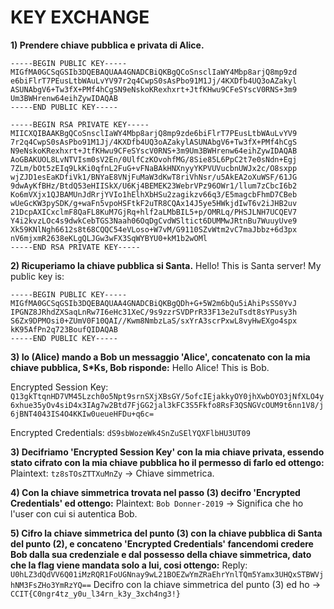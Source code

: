 # KEY EXCHANGE

**1) Prendere chiave pubblica e privata di Alice.**
```
-----BEGIN PUBLIC KEY-----
MIGfMA0GCSqGSIb3DQEBAQUAA4GNADCBiQKBgQCoSnsclIaWY4Mbp8arjQ8mp9zd
e6biFlrT7PEusLtbWAuLvYV97r2q4CwpS0sAsPbo91M1Jj/4KXDfb4UQ3oAZakyl
ASUNAbgV6+Tw3fX+PMf4hCgSN9eNskoKRexhxrt+JtfKHwu9CFeSYscV0RNS+3m9
Um3BWHrenw64eihZywIDAQAB
-----END PUBLIC KEY-----

-----BEGIN RSA PRIVATE KEY-----
MIICXQIBAAKBgQCoSnsclIaWY4Mbp8arjQ8mp9zde6biFlrT7PEusLtbWAuLvYV9
7r2q4CwpS0sAsPbo91M1Jj/4KXDfb4UQ3oAZakylASUNAbgV6+Tw3fX+PMf4hCgS
N9eNskoKRexhxrt+JtfKHwu9CFeSYscV0RNS+3m9Um3BWHrenw64eihZywIDAQAB
AoGBAKUOL8LvNTVIsm0sV2En/0UlfCzKOvohfMG/8Sie85L6PpC2t7e0sNdn+Egj
7ZLm/bOt5zEIq9LkKi0qfnL2FuG+vFNaBAkHNXnyyYKPVUVucbnUWJx2c/O8sxpp
wjZJD1esEaKDfiVk1/BNYaE8VNjFuMaW3dKwT8riVhNsr/u5AkEA2oXuWSF/61JG
9dwAyKfBHz/BtdQ53eHIISkX/U6Kj4BEMEK23WebrVPz96OWr1/llum7zCbcI6b2
Ko6mVXjx1QJBAMUnJdRrjYVIo1hElhXbHSu2zagikzv66q3/E5magcbFhmD7CBeb
wUeGcKW3pySDK/g+waFn5vpoHSFtkF2uTR8CQAx14J5ye5HWkjdIwT6v2iJHB2uv
21DcpAXICxclmF8QaFL8KuM7GjRq+hlf2aLMbBIL5+p/OMRLq/PHSJLNH7UCQEV7
Y4i2kvzLOc4s9dwkCebTGS3Naah06OqDgCvdWSltict6DUMMwJRtnBu7WuuyUve9
Xk59KNlNgh6612s8t68CQQC54eVLoso+W7vM/G9110SZvWtm2vC7maJbbz+6d3px
nV6mjxmR2638eKLgQLJGw3wFX3SqWYBYU0+kM1b2wOMl
-----END RSA PRIVATE KEY-----
```


**2) Ricuperiamo la chiave pubblica si Santa.**
Hello! This is Santa server!
My public key is:
```
-----BEGIN PUBLIC KEY-----
MIGfMA0GCSqGSIb3DQEBAQUAA4GNADCBiQKBgQDh+G+5W2m6bQu5iAhiPsSS0YvJ
IPGNZ8JRhdZXSaqLnRw7I6eHc31XeC/9s9zzrSVDPrR33F13e2uTsdt8sYPusy3h
S6Zx9DPMOsi0+ZUmV0F10QAI//Kwm8NmbzLaS/sxYrA3scrPxwL8vyHwEXgo4spx
kK95AfPn2q723BoufQIDAQAB
-----END PUBLIC KEY-----
```


**3) Io (Alice) mando a Bob un messaggio 'Alice', concatenato con la mia chiave pubblica, S*Ks, Bob risponde:**
Hello Alice! This is Bob.

Encrypted Session Key:
`Q13gkTtqnHD7VM45Lzch0o5Npt9srnSXjXBsGY/5ofcIEjakkyOY0jhXwbOYO3jNfXLO4y6xhue35yOv4siD4x3IAg7w2Btd7FjGG2jal3kFC3S5Fkfo8RsF3QSNGVcOUM9t6nn1V8/j6jBNT4043IS4O4KKIw0ueueHFDu+q6c=`

Encrypted Credentials:
`dS9sbWozeWk4SnZuSElYQXFlbHU3UT09`


**3) Decifriamo 'Encrypted Session Key' con la mia chiave privata, essendo stato cifrato con la mia chiave pubblica ho il permesso di farlo ed ottengo:**
Plaintext: `tz8sTOsZTTXuMnZy` -> Chiave simmetrica.


**4) Con la chiave simmetrica trovata nel passo (3) decifro 'Encrypted Credentials' ed ottengo:**
Plaintext: `Bob Donner-2019` -> Significa che ho l'user con cui si autentica Bob.


**5) Cifro la chiave simmetrica del punto (3) con la chiave pubblica di Santa del punto (2), e concateno 'Encrypted Credentials' fancendomi credere Bob dalla sua credenziale e dal possesso della chiave simmetrica, dato che la flag viene mandata solo a lui, cosi ottengo:**
Reply: `U0hLZ3dQdVV6Q01iMzRQR1FoUGNnay9wL21BOEZwYmZRaEhrYnlTQm5Yamx3UHQxSTBWVjhNM3FsZHo3YmRzYQ==`
Decifro con la chiave simmetrica del punto (3) ed ho -> `CCIT{C0ngr4tz_y0u_l34rn_k3y_3xch4ng3!}`

